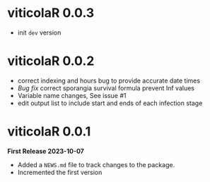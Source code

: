# viticolaR 0.0.3
 * init `dev` version  

# viticolaR 0.0.2
 * correct indexing and hours bug to provide accurate date times  
 * _Bug fix_ correct sporangia survival formula prevent Inf values  
 * Variable name changes, See issue #1  
 * edit output list to include start and ends of each infection stage  

# viticolaR 0.0.1
**First Release 2023-10-07**
* Added a `NEWS.md` file to track changes to the package.
* Incremented the first version

